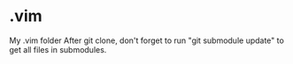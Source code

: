 .vim
====

My .vim folder 
After git clone, don't forget to run "git submodule update" to get all files in submodules. 


